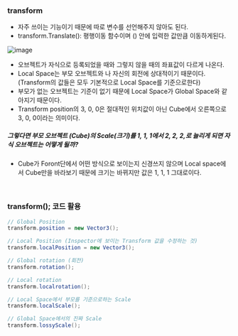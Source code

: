 ### transform
- 자주 쓰이는 기능이기 때문에 따로 변수를 선언해주지 않아도 된다.
- transform.Translate(): 평행이동 함수이며 () 안에 입력한 값만큼 이동하게된다.

![image](https://user-images.githubusercontent.com/79950504/179162594-c8c38d23-95c9-4883-af4e-a743207d8509.png)  
- 오브젝트가 자식으로 등록되었을 때와 그렇지 않을 때의 좌표값이 다르게 나온다.
- Local Space는 부모 오브젝트와 나 자신의 회전에 상대적이기 때문이다. (Transform의 값들은 모두 기본적으로 Local Space를 기준으로한다)
- 부모가 없는 오브젝트는 기준이 없기 때문에 Local Space가 Global Space와 같아지기 때문이다.
- Transform position의 3, 0, 0은 절대적인 위치값이 아닌 Cube에서 오른쪽으로 3, 0, 0이라는 의미이다.

##### 그렇다면 부모 오브젝트 (Cube)의 Scale(크기)를 1, 1, 1에서 2, 2, 2,로 늘리게 되면 자식 오브젝트는 어떻게 될까?
- Cube가 Foront단에서 어떤 방식으로 보이는지 신경쓰지 않으며 Local space에서 Cube만을 바라보기 때문에 크기는 바뀌지만 값은 1, 1, 1 그대로이다.


<br>

### transform(); 코드 활용
```C#
// Global Position
transform.position = new Vector3();

// Local Position (Inspector에 보이는 Transform 값을 수정하는 것)
transform.localPosition = new Vector3();

// Global rotation (회전)
transform.rotation();

// Local rotation 
transform.localrotation();

// Local Space에서 부모를 기준으로하는 Scale
transform.localScale();

// Global Space에서의 진짜 Scale
transform.lossyScale();
```

<br>

